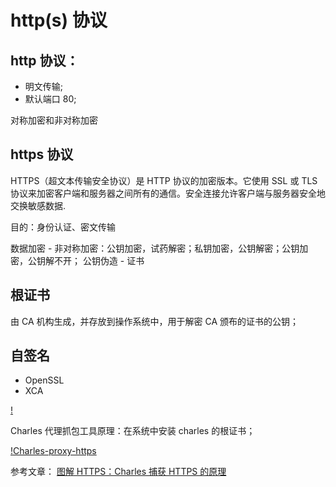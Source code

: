 # http(s) 协议

## http 协议：

- 明文传输;
- 默认端口 80;

对称加密和非对称加密

## https 协议

HTTPS（超文本传输安全协议）是 HTTP 协议的加密版本。它使用 SSL 或 TLS 协议来加密客户端和服务器之间所有的通信。安全连接允许客户端与服务器安全地交换敏感数据.

目的：身份认证、密文传输

数据加密 - 非对称加密：公钥加密，试药解密；私钥加密，公钥解密；公钥加密，公钥解不开；
公钥伪造 - 证书

## 根证书

由 CA 机构生成，并存放到操作系统中，用于解密 CA 颁布的证书的公钥；

## 自签名

- OpenSSL
- XCA

[!](../_images//https-cert.png)

Charles 代理抓包工具原理：在系统中安装 charles 的根证书；

[!Charles-proxy-https](../_images/Charles-proxy-https.png)

参考文章：
[图解 HTTPS：Charles 捕获 HTTPS 的原理](http://www.alloyteam.com/2019/07/13821/#prettyPhoto)
